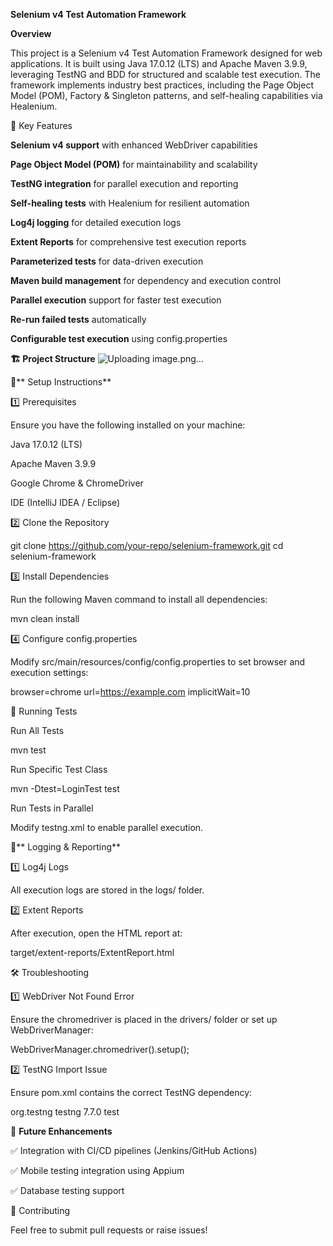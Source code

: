 **Selenium v4 Test Automation Framework**

**Overview**

This project is a Selenium v4 Test Automation Framework designed for web applications. It is built using Java 17.0.12 (LTS) and Apache Maven 3.9.9, leveraging TestNG and BDD for structured and scalable test execution. The framework implements industry best practices, including the Page Object Model (POM), Factory & Singleton patterns, and self-healing capabilities via Healenium.

🎯 Key Features

**Selenium v4 support** with enhanced WebDriver capabilities

**Page Object Model (POM)** for maintainability and scalability

**TestNG integration** for parallel execution and reporting

**Self-healing tests** with Healenium for resilient automation

**Log4j logging** for detailed execution logs

**Extent Reports** for comprehensive test execution reports

**Parameterized tests** for data-driven execution

**Maven build management** for dependency and execution control

**Parallel execution** support for faster test execution

**Re-run failed tests** automatically

**Configurable test execution** using config.properties

**🏗️ Project Structure**
![Uploading image.png…]()


🔧** Setup Instructions**

1️⃣ Prerequisites

Ensure you have the following installed on your machine:

Java 17.0.12 (LTS)

Apache Maven 3.9.9

Google Chrome & ChromeDriver

IDE (IntelliJ IDEA / Eclipse)

2️⃣ Clone the Repository

git clone https://github.com/your-repo/selenium-framework.git
cd selenium-framework

3️⃣ Install Dependencies

Run the following Maven command to install all dependencies:

mvn clean install

4️⃣ Configure config.properties

Modify src/main/resources/config/config.properties to set browser and execution settings:

browser=chrome
url=https://example.com
implicitWait=10

🏃 Running Tests

Run All Tests

mvn test

Run Specific Test Class

mvn -Dtest=LoginTest test

Run Tests in Parallel

Modify testng.xml to enable parallel execution.

📜** Logging & Reporting**

1️⃣ Log4j Logs

All execution logs are stored in the logs/ folder.

2️⃣ Extent Reports

After execution, open the HTML report at:

target/extent-reports/ExtentReport.html

🛠️ Troubleshooting

1️⃣ WebDriver Not Found Error

Ensure the chromedriver is placed in the drivers/ folder or set up WebDriverManager:

WebDriverManager.chromedriver().setup();

2️⃣ TestNG Import Issue

Ensure pom.xml contains the correct TestNG dependency:

<dependency>
    <groupId>org.testng</groupId>
    <artifactId>testng</artifactId>
    <version>7.7.0</version>
    <scope>test</scope>
</dependency>

🎯 **Future Enhancements**

✅ Integration with CI/CD pipelines (Jenkins/GitHub Actions)

✅ Mobile testing integration using Appium

✅ Database testing support

🤝 Contributing

Feel free to submit pull requests or raise issues!
